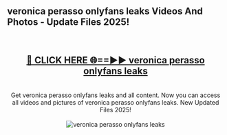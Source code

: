 <h2>veronica perasso onlyfans leaks Videos And Photos - Update Files 2025!</h2>
<br>
<div align="center">
<h2><a href="https://linkcuts.com/hfmhzwbr" rel="nofollow">🔴 CLICK HERE 🌐==►► veronica perasso onlyfans leaks</a></h2>
<br>
Get veronica perasso onlyfans leaks and all content. Now you can access all videos and pictures of veronica perasso onlyfans leaks. New Updated Files 2025!
<br>
<br>
<a href="https://linkcuts.com/hfmhzwbr" rel="nofollow" data-target="animated-image.originalLink"><img src="https://i.ibb.co.com/WyWwxjT/player-gif2.gif" alt="veronica perasso onlyfans leaks" style="max-width: 100%; display: inline-block;" data-target="animated-image.originalImage"></a>
</div>
<br>